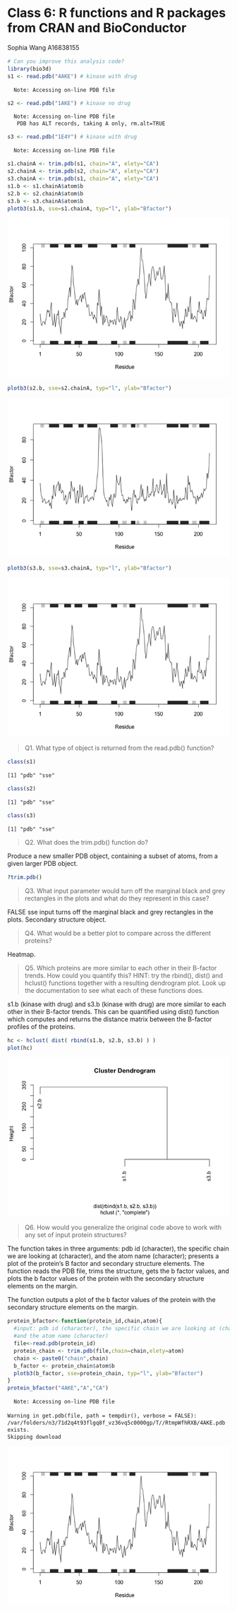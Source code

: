 # Class 6: R functions and R packages from CRAN and BioConductor
Sophia Wang A16838155

``` r
# Can you improve this analysis code?
library(bio3d)
s1 <- read.pdb("4AKE") # kinase with drug
```

      Note: Accessing on-line PDB file

``` r
s2 <- read.pdb("1AKE") # kinase no drug
```

      Note: Accessing on-line PDB file
       PDB has ALT records, taking A only, rm.alt=TRUE

``` r
s3 <- read.pdb("1E4Y") # kinase with drug
```

      Note: Accessing on-line PDB file

``` r
s1.chainA <- trim.pdb(s1, chain="A", elety="CA")
s2.chainA <- trim.pdb(s2, chain="A", elety="CA")
s3.chainA <- trim.pdb(s1, chain="A", elety="CA")
s1.b <- s1.chainA$atom$b
s2.b <- s2.chainA$atom$b
s3.b <- s3.chainA$atom$b
plotb3(s1.b, sse=s1.chainA, typ="l", ylab="Bfactor")
```

![](Class-6-Write-a-Function-Q6_files/figure-commonmark/unnamed-chunk-1-1.png)

``` r
plotb3(s2.b, sse=s2.chainA, typ="l", ylab="Bfactor")
```

![](Class-6-Write-a-Function-Q6_files/figure-commonmark/unnamed-chunk-1-2.png)

``` r
plotb3(s3.b, sse=s3.chainA, typ="l", ylab="Bfactor")
```

![](Class-6-Write-a-Function-Q6_files/figure-commonmark/unnamed-chunk-1-3.png)

> Q1. What type of object is returned from the read.pdb() function?

``` r
class(s1)
```

    [1] "pdb" "sse"

``` r
class(s2)
```

    [1] "pdb" "sse"

``` r
class(s3)
```

    [1] "pdb" "sse"

> Q2. What does the trim.pdb() function do?

Produce a new smaller PDB object, containing a subset of atoms, from a
given larger PDB object.

``` r
?trim.pdb()
```

> Q3. What input parameter would turn off the marginal black and grey
> rectangles in the plots and what do they represent in this case?

FALSE sse input turns off the marginal black and grey rectangles in the
plots. Secondary structure object.

> Q4. What would be a better plot to compare across the different
> proteins?

Heatmap.

> Q5. Which proteins are more similar to each other in their B-factor
> trends. How could you quantify this? HINT: try the rbind(), dist() and
> hclust() functions together with a resulting dendrogram plot. Look up
> the documentation to see what each of these functions does.

s1.b (kinase with drug) and s3.b (kinase with drug) are more similar to
each other in their B-factor trends. This can be quantified using dist()
function which computes and returns the distance matrix between the
B-factor profiles of the proteins.

``` r
hc <- hclust( dist( rbind(s1.b, s2.b, s3.b) ) )
plot(hc)
```

![](Class-6-Write-a-Function-Q6_files/figure-commonmark/unnamed-chunk-4-1.png)

> Q6. How would you generalize the original code above to work with any
> set of input protein structures?

The function takes in three arguments: pdb id (character), the specific
chain we are looking at (character), and the atom name (character);
presents a plot of the protein’s B factor and secondary structure
elements. The function reads the PDB file, trims the structure, gets the
b factor values, and plots the b factor values of the protein with the
secondary structure elements on the margin.

The function outputs a plot of the b factor values of the protein with
the secondary structure elements on the margin.

``` r
protein_bfactor<-function(protein_id,chain,atom){
  #input: pdb id (character), the specific chain we are looking at (character), 
  #and the atom name (character)
  file<-read.pdb(protein_id)
  protein_chain <- trim.pdb(file,chain=chain,elety=atom)
  chain <- paste0("chain",chain) 
  b_factor <- protein_chain$atom$b
  plotb3(b_factor, sse=protein_chain, typ="l", ylab="Bfactor")
}
protein_bfactor("4AKE","A","CA")
```

      Note: Accessing on-line PDB file

    Warning in get.pdb(file, path = tempdir(), verbose = FALSE):
    /var/folders/n3/71d2q4t93flgq8f_vz36vq5c0000gp/T//RtmpWfhRXB/4AKE.pdb exists.
    Skipping download

![](Class-6-Write-a-Function-Q6_files/figure-commonmark/unnamed-chunk-5-1.png)

